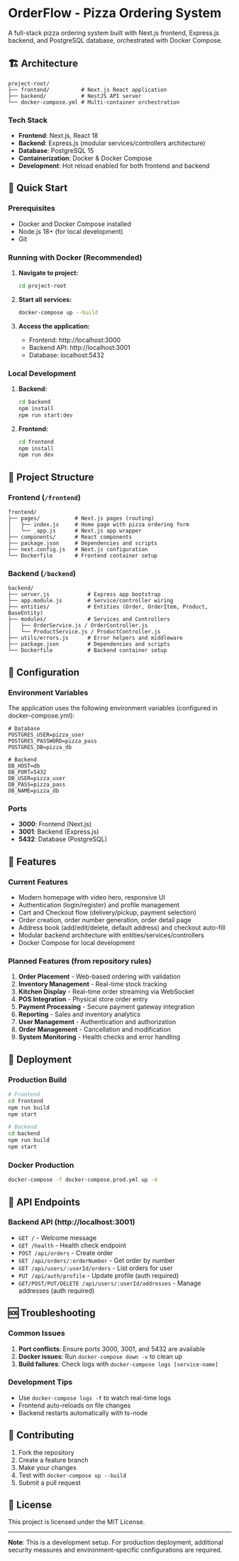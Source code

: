 # OrderFlow - Pizza Ordering System

A full-stack pizza ordering system built with Next.js frontend, Express.js backend, and PostgreSQL database, orchestrated with Docker Compose.

## 🏗️ Architecture

```
project-root/
├── frontend/          # Next.js React application
├── backend/           # NestJS API server
└── docker-compose.yml # Multi-container orchestration
```

### Tech Stack
- **Frontend**: Next.js, React 18
- **Backend**: Express.js (modular services/controllers architecture)
- **Database**: PostgreSQL 15
- **Containerization**: Docker & Docker Compose
- **Development**: Hot reload enabled for both frontend and backend

## 🚀 Quick Start

### Prerequisites
- Docker and Docker Compose installed
- Node.js 18+ (for local development)
- Git

### Running with Docker (Recommended)

1. **Navigate to project:**
   ```bash
   cd project-root
   ```

2. **Start all services:**
   ```bash
   docker-compose up --build
   ```

3. **Access the application:**
   - Frontend: http://localhost:3000
   - Backend API: http://localhost:3001
   - Database: localhost:5432

### Local Development

1. **Backend:**
   ```bash
   cd backend
   npm install
   npm run start:dev
   ```

2. **Frontend:**
   ```bash
   cd frontend
   npm install
   npm run dev
   ```

## 📁 Project Structure

### Frontend (`/frontend`)
```
frontend/
├── pages/           # Next.js pages (routing)
│   ├── index.js     # Home page with pizza ordering form
│   └── _app.js      # Next.js app wrapper
├── components/      # React components
├── package.json     # Dependencies and scripts
├── next.config.js   # Next.js configuration
└── Dockerfile       # Frontend container setup
```

### Backend (`/backend`)
```
backend/
├── server.js            # Express app bootstrap
├── app.module.js        # Service/controller wiring
├── entities/            # Entities (Order, OrderItem, Product, BaseEntity)
├── modules/             # Services and Controllers
│   ├── OrderService.js / OrderController.js
│   └── ProductService.js / ProductController.js
├── utils/errors.js      # Error helpers and middleware
├── package.json         # Dependencies and scripts
└── Dockerfile           # Backend container setup
```

## 🔧 Configuration

### Environment Variables
The application uses the following environment variables (configured in docker-compose.yml):

```env
# Database
POSTGRES_USER=pizza_user
POSTGRES_PASSWORD=pizza_pass
POSTGRES_DB=pizza_db

# Backend
DB_HOST=db
DB_PORT=5432
DB_USER=pizza_user
DB_PASS=pizza_pass
DB_NAME=pizza_db
```

### Ports
- **3000**: Frontend (Next.js)
- **3001**: Backend (Express.js)
- **5432**: Database (PostgreSQL)

## 🌟 Features

### Current Features
- Modern homepage with video hero, responsive UI
- Authentication (login/register) and profile management
- Cart and Checkout flow (delivery/pickup, payment selection)
- Order creation, order number generation, order detail page
- Address book (add/edit/delete, default address) and checkout auto-fill
- Modular backend architecture with entities/services/controllers
- Docker Compose for local development

### Planned Features (from repository rules)
1. **Order Placement** - Web-based ordering with validation
2. **Inventory Management** - Real-time stock tracking
3. **Kitchen Display** - Real-time order streaming via WebSocket
4. **POS Integration** - Physical store order entry
5. **Payment Processing** - Secure payment gateway integration
6. **Reporting** - Sales and inventory analytics
7. **User Management** - Authentication and authorization
8. **Order Management** - Cancellation and modification
9. **System Monitoring** - Health checks and error handling

## 🚀 Deployment

### Production Build
```bash
# Frontend
cd frontend
npm run build
npm start

# Backend
cd backend
npm run build
npm start
```

### Docker Production
```bash
docker-compose -f docker-compose.prod.yml up -d
```

## 📝 API Endpoints

### Backend API (http://localhost:3001)
- `GET /` - Welcome message
- `GET /health` - Health check endpoint
- `POST /api/orders` - Create order
- `GET /api/orders/:orderNumber` - Get order by number
- `GET /api/users/:userId/orders` - List orders for user
- `PUT /api/auth/profile` - Update profile (auth required)
- `GET/POST/PUT/DELETE /api/users/:userId/addresses` - Manage addresses (auth required)

## 🆘 Troubleshooting

### Common Issues
1. **Port conflicts**: Ensure ports 3000, 3001, and 5432 are available
2. **Docker issues**: Run `docker-compose down -v` to clean up
3. **Build failures**: Check logs with `docker-compose logs [service-name]`

### Development Tips
- Use `docker-compose logs -f` to watch real-time logs
- Frontend auto-reloads on file changes
- Backend restarts automatically with ts-node

## 🤝 Contributing

1. Fork the repository
2. Create a feature branch
3. Make your changes
4. Test with `docker-compose up --build`
5. Submit a pull request

## 📄 License

This project is licensed under the MIT License.

---

**Note**: This is a development setup. For production deployment, additional security measures and environment-specific configurations are required. 